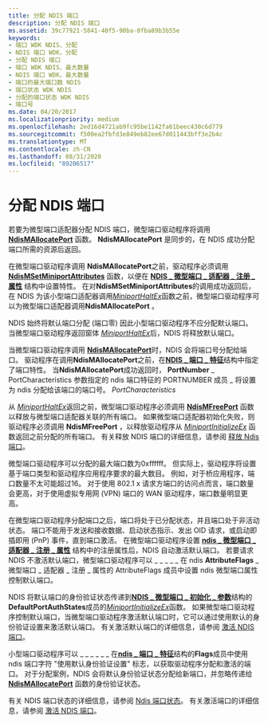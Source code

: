```yaml
---
title: 分配 NDIS 端口
description: 分配 NDIS 端口
ms.assetid: 39c77921-5841-40f5-90ba-0fba89b3b55e
keywords:
- 端口 WDK NDIS，分配
- NDIS 端口 WDK，分配
- 分配 NDIS 端口
- 端口 WDK NDIS，最大数量
- NDIS 端口 WDK，最大数量
- 端口的最大端口数 NDIS
- 端口状态 WDK NDIS
- 分配的端口状态 WDK NDIS
- 端口号
ms.date: 04/20/2017
ms.localizationpriority: medium
ms.openlocfilehash: 2ed16d4721ab9fc95be1142fa61beec430c6d779
ms.sourcegitcommit: f500ea2fbfd3e849eb82ee67d011443bff3e2b4c
ms.translationtype: MT
ms.contentlocale: zh-CN
ms.lasthandoff: 08/31/2020
ms.locfileid: "89206517"
---
```

# <a name="allocating-an-ndis-port"></a>分配 NDIS 端口





若要为微型端口适配器分配 NDIS 端口，微型端口驱动程序将调用 [**NdisMAllocatePort**](/windows-hardware/drivers/ddi/ndis/nf-ndis-ndismallocateport) 函数。 **NdisMAllocatePort** 是同步的，在 NDIS 成功分配端口所需的资源后返回。

在微型端口驱动程序调用 **NdisMAllocatePort**之前，驱动程序必须调用 [**NdisMSetMiniportAttributes**](/windows-hardware/drivers/ddi/ndis/nf-ndis-ndismsetminiportattributes) 函数，以便在 [**NDIS \_ 微型端口 \_ 适配器 \_ 注册 \_ 属性**](/windows-hardware/drivers/ddi/ndis/ns-ndis-_ndis_miniport_adapter_registration_attributes) 结构中设置特性。 在对**NdisMSetMiniportAttributes**的调用成功返回后，在 NDIS 为该小型端口适配器调用[*MiniportHaltEx*](/windows-hardware/drivers/ddi/ndis/nc-ndis-miniport_halt)函数之前，微型端口驱动程序可以为微型端口适配器调用**NdisMAllocatePort** 。

NDIS 始终将默认端口分配 (端口零) 因此小型端口驱动程序不应分配默认端口。 当微型端口驱动程序返回窗体 [*MiniportHaltEx*](/windows-hardware/drivers/ddi/ndis/nc-ndis-miniport_halt)后，NDIS 将释放默认端口。

当微型端口驱动程序调用 [**NdisMAllocatePort**](/windows-hardware/drivers/ddi/ndis/nf-ndis-ndismallocateport)时，NDIS 会将端口号分配给端口。 驱动程序在调用**NdisMAllocatePort**之前，在[**NDIS \_ 端口 \_ 特征**](/windows-hardware/drivers/ddi/ntddndis/ns-ntddndis-_ndis_port_characteristics)结构中指定了端口特性。 当**NdisMAllocatePort**成功返回时， **PortNumber** \_ PortCharacteristics 参数指定的 ndis 端口特征的 PORTNUMBER 成员 \_ 将设置为 ndis 分配给该端口的端口号。 *PortCharacteristics*

从 [*MiniportHaltEx*](/windows-hardware/drivers/ddi/ndis/nc-ndis-miniport_halt)返回之前，微型端口驱动程序必须调用 [**NdisMFreePort**](/windows-hardware/drivers/ddi/ndis/nf-ndis-ndismfreeport) 函数以释放与微型端口适配器关联的所有端口。 如果微型端口适配器初始化失败，则驱动程序必须调用 **NdisMFreePort** ，以释放驱动程序从 [*MiniportInitializeEx*](/windows-hardware/drivers/ddi/ndis/nc-ndis-miniport_initialize) 函数返回之前分配的所有端口。 有关释放 NDIS 端口的详细信息，请参阅 [释放 Ndis 端口](freeing-an-ndis-port.md)。

微型端口驱动程序可以分配的最大端口数为0xffffff。 但实际上，驱动程序将设置基于端口类型和驱动程序应用程序要求的最大数目。 例如，对于桥应用程序，端口数量不太可能超过16。 对于使用 802.1 x 请求方端口的访问点而言，端口数量会更高，对于使用虚拟专用网 (VPN) 端口的 WAN 驱动程序，端口数量明显更高。

在微型端口驱动程序分配端口之后，端口将处于已分配状态，并且端口处于非活动状态。 端口不能用于发送和接收数据、启动状态指示、发出 OID 请求，或启动即插即用 (PnP) 事件，直到端口激活。 在微型端口驱动程序设置 [**ndis \_ 微型端口 \_ 适配器 \_ 注册 \_ 属性**](/windows-hardware/drivers/ddi/ndis/ns-ndis-_ndis_miniport_adapter_registration_attributes) 结构中的注册属性后，NDIS 自动激活默认端口。 若要请求 NDIS 不激活默认端口，微型端口驱动程序可以 \_ \_ \_ \_ \_ 在 ndis **AttributeFlags** \_ 微型端口 \_ 适配器 \_ 注册 \_ 属性的 AttributeFlags 成员中设置 ndis 微型端口属性控制默认端口。

NDIS 将默认端口的身份验证状态传递到[**NDIS \_ 微型端口 \_ 初始化 \_ 参数**](/windows-hardware/drivers/ddi/ndis/ns-ndis-_ndis_miniport_init_parameters)结构的**DefaultPortAuthStates**成员的[*MiniportInitializeEx*](/windows-hardware/drivers/ddi/ndis/nc-ndis-miniport_initialize)函数。 如果微型端口驱动程序控制默认端口，当微型端口驱动程序激活默认端口时，它可以通过使用默认的身份验证设置来激活默认端口。 有关激活默认端口的详细信息，请参阅 [激活 NDIS 端口](activating-an-ndis-port.md)。

小型端口驱动程序可以 \_ \_ \_ \_ \_ \_ 在[**ndis \_ 端口 \_ 特征**](/windows-hardware/drivers/ddi/ntddndis/ns-ntddndis-_ndis_port_characteristics)结构的**Flags**成员中使用 ndis 端口字符 "使用默认身份验证设置" 标志，以获取驱动程序分配和激活的端口。 对于分配案例，NDIS 会将默认身份验证状态分配给新端口，并忽略传递给 [**NdisMAllocatePort**](/windows-hardware/drivers/ddi/ndis/nf-ndis-ndismallocateport) 函数的身份验证状态。

有关 NDIS 端口状态的详细信息，请参阅 [Ndis 端口状态](ndis-port-states.md)。 有关激活端口的详细信息，请参阅 [激活 NDIS 端口](activating-an-ndis-port.md)。

 


